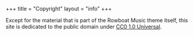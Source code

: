 +++
title = "Copyright"
layout = "info"
+++

Except for the material that is part of the Rowboat Music theme itself, this site is dedicated to the public domain under [CC0 1.0 Universal](https://creativecommons.org/publicdomain/zero/1.0/).